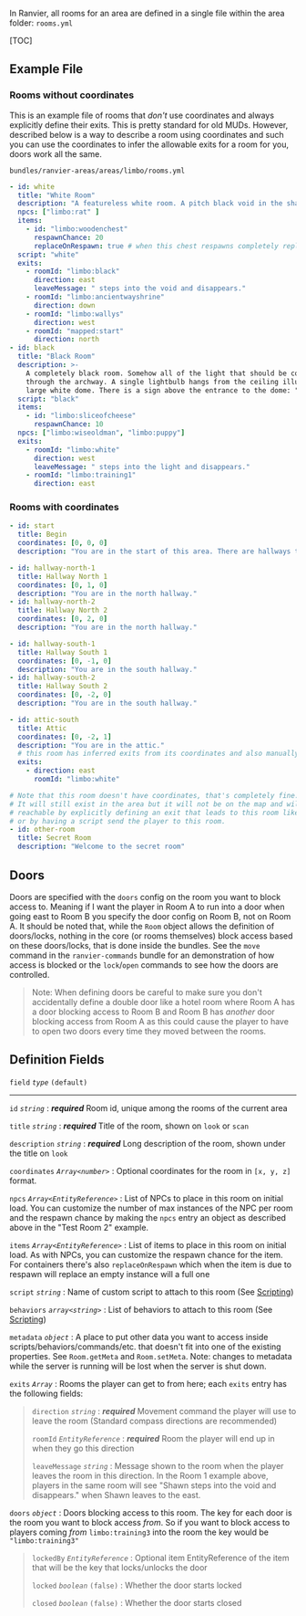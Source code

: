 In Ranvier, all rooms for an area are defined in a single file within the area folder: `rooms.yml`

[TOC]

## Example File

### Rooms without coordinates

This is an example file of rooms that _don't_ use coordinates and always explicitly define their exits. This is pretty
standard for old MUDs. However, described below is a way to describe a room using coordinates and such you can use
the coordinates to infer the allowable exits for a room for you, doors work all the same.

`bundles/ranvier-areas/areas/limbo/rooms.yml`
``` yaml
- id: white
  title: "White Room"
  description: "A featureless white room. A pitch black void in the shape of archway can be seen on the east side of the room."
  npcs: ["limbo:rat" ]
  items:
    - id: "limbo:woodenchest"
      respawnChance: 20
      replaceOnRespawn: true # when this chest respawns completely replace it so its contents get refreshed
  script: "white"
  exits:
    - roomId: "limbo:black"
      direction: east
      leaveMessage: " steps into the void and disappears."
    - roomId: "limbo:ancientwayshrine"
      direction: down
    - roomId: "limbo:wallys"
      direction: west
    - roomId: "mapped:start"
      direction: north
- id: black
  title: "Black Room"
  description: >-
    A completely black room. Somehow all of the light that should be coming from the room to the west does not pass
    through the archway. A single lightbulb hangs from the ceiling illuminating a small area. To the east you see a
    large white dome. There is a sign above the entrance to the dome: "Training Area"
  script: "black"
  items:
    - id: "limbo:sliceofcheese"
      respawnChance: 10
  npcs: ["limbo:wiseoldman", "limbo:puppy"]
  exits:
    - roomId: "limbo:white"
      direction: west
      leaveMessage: " steps into the light and disappears."
    - roomId: "limbo:training1"
      direction: east
```

### Rooms with coordinates

```yaml
- id: start
  title: Begin
  coordinates: [0, 0, 0]
  description: "You are in the start of this area. There are hallways to the north and south."

- id: hallway-north-1
  title: Hallway North 1
  coordinates: [0, 1, 0]
  description: "You are in the north hallway."
- id: hallway-north-2
  title: Hallway North 2
  coordinates: [0, 2, 0]
  description: "You are in the north hallway."

- id: hallway-south-1
  title: Hallway South 1
  coordinates: [0, -1, 0]
  description: "You are in the south hallway."
- id: hallway-south-2
  title: Hallway South 2
  coordinates: [0, -2, 0]
  description: "You are in the south hallway."

- id: attic-south
  title: Attic
  coordinates: [0, -2, 1]
  description: "You are in the attic."
  # this room has inferred exits from its coordinates and also manually specifies an exit to leave the area
  exits:
    - direction: east
      roomId: "limbo:white"

# Note that this room doesn't have coordinates, that's completely fine.
# It will still exist in the area but it will not be on the map and will only be
# reachable by explicitly defining an exit that leads to this room like above
# or by having a script send the player to this room.
- id: other-room
  title: Secret Room
  description: "Welcome to the secret room"
```

## Doors

Doors are specified with the `doors` config on the room you want to block access to. Meaning if I want the player in
Room A to run into a door when going east to Room B you specify the door config on Room B, not on Room A.  It should be
noted that, while the `Room` object allows the definition of doors/locks, nothing in the core (or rooms themselves)
block access based on these doors/locks, that is done inside the bundles. See the `move` command in the
`ranvier-commands` bundle for an demonstration of how access is blocked or the `lock`/`open` commands to see how the
doors are controlled.

> Note: When defining doors be careful to make sure you don't accidentally define a double door like a hotel room where
> Room A has a door blocking access to Room B and Room B has _another_ door blocking access from Room A as this could
> cause the player to have to open two doors every time they moved between the rooms.

## Definition Fields

`field` _`type`_ `(default)`

----

`id` _`string`_
:    ***required*** Room id, unique among the rooms of the current area

`title` _`string`_
:    ***required*** Title of the room, shown on `look` or `scan`

`description` _`string`_
:    ***required*** Long description of the room, shown under the title on `look`

`coordinates` _`Array<number>`_
:    Optional coordinates for the room in `[x, y, z]` format.

`npcs` _`Array<EntityReference>`_
:    List of NPCs to place in this room on initial load. You can customize the number of max instances of the NPC per room and the respawn chance by making the `npcs` entry an object as described above in the "Test Room 2" example.

`items` _`Array<EntityReference>`_
:    List of items to place in this room on initial load. As with NPCs, you can customize the respawn chance for the
item. For containers there's also `replaceOnRespawn` which when the item is due to respawn will replace an empty
instance will a full one

`script` _`string`_
:    Name of custom script to attach to this room (See [Scripting](scripting.md))

`behaviors` _`array<string>`_
:    List of behaviors to attach to this room (See [Scripting](scripting.md))

`metadata` _`object`_
:    A place to put other data you want to access inside scripts/behaviors/commands/etc. that doesn't fit into one of
the existing properties. See `Room.getMeta` and `Room.setMeta`. Note: changes to metadata while the server is running
will be lost when the server is shut down.

`exits` _`Array`_
:    Rooms the player can get to from here; each `exits` entry has the following fields:

> `direction` _`string`_
> :    ***required*** Movement command the player will use to leave the room (Standard compass directions are recommended)
>
> `roomId` _`EntityReference`_
> :    ***required*** Room the player will end up in when they go this direction
>
> `leaveMessage` _`string`_
> :    Message shown to the room when the player leaves the room in this direction. In the Room 1 example above, players
> in the same room will see "Shawn steps into the void and disappears." when Shawn leaves to the east.

`doors` _`object`_
:    Doors blocking access to this room. The key for each door is the room you want to block access _from_. So if you
want to block access to players coming _from_ `limbo:training3` into the room the key would be `"limbo:training3"`

> `lockedBy` _`EntityReference`_
> :    Optional item EntityReference of the item that will be the key that locks/unlocks the door
>
> `locked` _`boolean`_ `(false)`
> :    Whether the door starts locked
>
> `closed` _`boolean`_ `(false)`
> :    Whether the door starts closed
